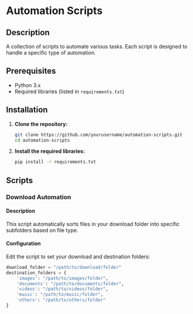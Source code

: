 # Automation Scripts

## Description
A collection of scripts to automate various tasks. Each script is designed to handle a specific type of automation.

## Prerequisites
- Python 3.x
- Required libraries (listed in `requirements.txt`)

## Installation

1. **Clone the repository:**
    ```bash
    git clone https://github.com/yourusername/automation-scripts.git
    cd automation-scripts
    ```

2. **Install the required libraries:**
    ```bash
    pip install -r requirements.txt
    ```

## Scripts

### Download Automation

#### Description
This script automatically sorts files in your download folder into specific subfolders based on file type.

#### Configuration
Edit the script to set your download and destination folders:
```python
download_folder = "/path/to/download/folder"
destination_folders = {
    'images': "/path/to/images/folder",
    'documents': "/path/to/documents/folder",
    'videos': "/path/to/videos/folder",
    'music': "/path/to/music/folder",
    'others': "/path/to/others/folder"
}


